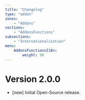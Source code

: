 ```yaml
---
title: "Changelog"
type: "addon"
zones:
    - "Addons"
sections:
    - "AddonsFunctions"
subsections:
    - "Internationalization"
menu:
    AddonsFunctionsI18n:
        weight: 90
---
```


# Version 2.0.0

- [new] Initial Open-Source release.